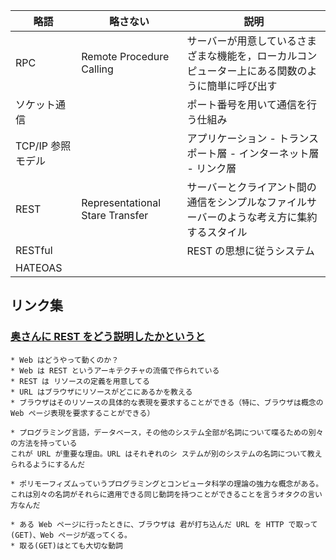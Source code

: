 | 略語  | 略さない                     | 説明                                               |
|-----|--------------------------|--------------------------------------------------|
| RPC | Remote Procedure Calling | サーバーが用意しているさまざまな機能を，ローカルコンピューター上にある関数のように簡単に呼び出す |
| ソケット通信 | | ポート番号を用いて通信を行う仕組み | 
|TCP/IP 参照モデル | | アプリケーション - トランスポート層 - インターネット層 - リンク層 | 
| REST | Representational Stare Transfer | サーバーとクライアント間の通信をシンプルなファイルサーバーのような考え方に集約するスタイル | 
| RESTful | | REST の思想に従うシステム |
| HATEOAS | 

## リンク集
### [奥さんに REST をどう説明したかというと](http://web.archive.org/web/20130330045743/http://www.geocities.jp/yamamotoyohei/rest/rest-to-my-wife.htm)
```
* Web はどうやって動くのか？
* Web は REST というアーキテクチャの流儀で作られている
* REST は リソースの定義を用意してる
* URL はブラウザにリソースがどこにあるかを教える
* ブラウザはそのリソースの具体的な表現を要求することができる（特に、ブラウザは概念の Web ページ表現を要求することができる）

* プログラミング言語，データベース，その他のシステム全部が名詞について喋るための別々の方法を持っている
これが URL が重要な理由。URL はそれぞれのシ ステムが別のシステムの名詞について教えられるようにするんだ

* ポリモーフィズムっていうプログラミングとコンピュータ科学の理論の強力な概念がある。
これは別々の名詞がそれらに適用できる同じ動詞を持つことができることを言うオタクの言い方なんだ

* ある Web ページに行ったときに、ブラウザは 君が打ち込んだ URL を HTTP で取って(GET)、Web ページが返ってくる。
* 取る(GET)はとても大切な動詞
```
